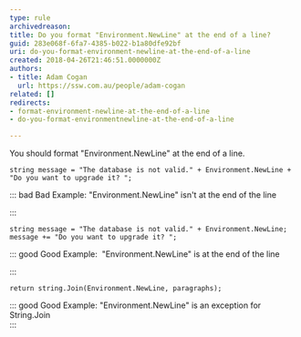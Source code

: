 ```yaml
---
type: rule
archivedreason: 
title: Do you format "Environment.NewLine" at the end of a line?
guid: 283e068f-6fa7-4385-b022-b1a80dfe92bf
uri: do-you-format-environment-newline-at-the-end-of-a-line
created: 2018-04-26T21:46:51.0000000Z
authors:
- title: Adam Cogan
  url: https://ssw.com.au/people/adam-cogan
related: []
redirects:
- format-environment-newline-at-the-end-of-a-line
- do-you-format-environmentnewline-at-the-end-of-a-line

---
```


You should format "Environment.NewLine" at the end of a line.


<!--endintro-->



```
string message = "The database is not valid." + Environment.NewLine + "Do you want to upgrade it? ";
```



::: bad
Bad Example: "Environment.NewLine" isn't at the end of the line 

:::





```
string message = "The database is not valid." + Environment.NewLine;
message += "Do you want to upgrade it? ";
```



::: good
Good Example:  "Environment.NewLine" is at the end of the line 

:::





```
return string.Join(Environment.NewLine, paragraphs);
```



::: good
Good Example: "Environment.NewLine" is an exception for String.Join  
:::

